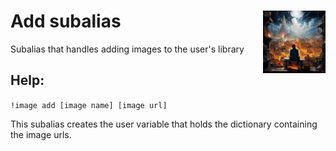 <h1>Add subalias<img align="right" src="../../Data/main.png" width="100px"></h1>

Subalias that handles adding images to the user's library

## Help:
`!image add [image name] [image url]`

This subalias creates the user variable that holds the dictionary containing the image urls.
